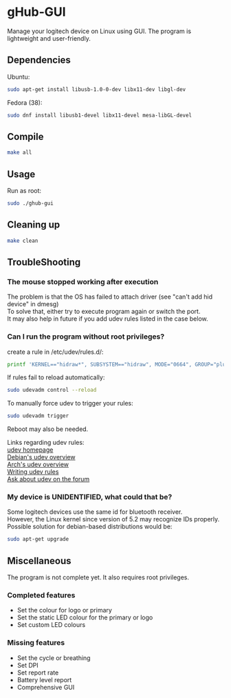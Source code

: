 # gHub-GUI
Manage your logitech device on Linux using GUI.
The program is lightweight and user-friendly.

## Dependencies

Ubuntu:

```bash
sudo apt-get install libusb-1.0-0-dev libx11-dev libgl-dev
```

Fedora (38):

```bash
sudo dnf install libusb1-devel libx11-devel mesa-libGL-devel
```

## Compile

```bash
make all
```

## Usage

Run as root:
```bash
sudo ./ghub-gui
```

## Cleaning up

```bash
make clean
```

## TroubleShooting

### The mouse stopped working after execution
The problem is that the OS has failed to attach driver (see "can't add hid device" in dmesg)  
To solve that, either try to execute program again or switch the port.  
It may also help in future if you add udev rules listed in the case below.

### Can I run the program without root privileges?

create a rule in /etc/udev/rules.d/:

```bash
printf 'KERNEL=="hidraw*", SUBSYSTEM=="hidraw", MODE="0664", GROUP="plugdev"\nSUBSYSTEM=="usb", ATTRS{idVendor}=="046d", ATTRS{idProduct}=="c083", GROUP="ubuntu", MODE="066"\nSUBSYSTEM=="usb_DEVICE", ATTRS{idVendor}=="046d", ATTRS{idProduct}=="c083", GROUP="ubuntu", MODE="066"' | sudo tee /etc/udev/rules.d/99-hidraw-permission.rules
```

If rules fail to reload automatically:

```bash
sudo udevadm control --reload
```

To manually force udev to trigger your rules:

```bash
sudo udevadm trigger
```
Reboot may also be needed.  

Links regarding udev rules:  
[udev homepage](http://www.kernel.org/pub/linux/utils/kernel/hotplug/udev/udev.html)  
[Debian's udev overview](http://wiki.debian.org/udev)  
[Arch's udev overview](https://wiki.archlinux.org/index.php/udev)  
[Writing udev rules](http://www.reactivated.net/udevrules.php)  
[Ask about udev on the forum](http://vger.kernel.org/vger-lists.html#linux-hotplug)  

### My device is UNIDENTIFIED, what could that be?
Some logitech devices use the same id for bluetooth receiver.  
However, the Linux kernel since version of 5.2 may recognize IDs properly.  
Possible solution for debian-based distributions would be:  

```bash
sudo apt-get upgrade
```

## Miscellaneous
The program is not complete yet.
It also requires root privileges.

### Completed features
- Set the colour for logo or primary
- Set the static LED colour for the primary or logo
- Set custom LED colours

### Missing features
- Set the cycle or breathing
- Set DPI
- Set report rate
- Battery level report
- Comprehensive GUI
